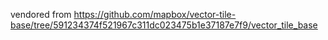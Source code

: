 vendored from https://github.com/mapbox/vector-tile-base/tree/591234374f521967c311dc023475b1e37187e7f9/vector_tile_base
